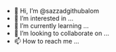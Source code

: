 - 👋 Hi, I’m @sazzadgithubalom
- 👀 I’m interested in ...
- 🌱 I’m currently learning ...
- 💞️ I’m looking to collaborate on ...
- 📫 How to reach me ...

<!---
sazzadgithubalom/sazzadgithubalom is a ✨ special ✨ repository because its `README.md` (this file) appears on your GitHub profile.
You can click the Preview link to take a look at your changes.
--->
